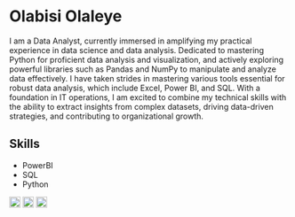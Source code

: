 # Olabisi Olaleye

I am a Data Analyst, currently immersed in amplifying my practical experience in data science and data analysis. Dedicated to mastering Python for proficient data analysis and visualization, and actively exploring powerful libraries such as Pandas and NumPy to manipulate and analyze data effectively. I have taken strides in mastering various tools essential for robust data analysis, which include Excel, Power BI, and SQL. With a foundation in IT operations, I am excited to combine my technical skills with the ability to extract insights from complex datasets, driving data-driven strategies, and contributing to organizational growth.
## Skills
* PowerBI
* SQL
* Python


[<img src='https://cdn.jsdelivr.net/npm/simple-icons@3.0.1/icons/medium.svg' alt='medium' height='20'>](https://medium.com/@olabisiolaleye)  [<img src='https://cdn.jsdelivr.net/npm/simple-icons@3.0.1/icons/linkedin.svg' alt='linkedin' height='20'>](https://www.linkedin.com/in/https://www.linkedin.com/in/olabisiolaleye/)  [<img src='https://cdn.jsdelivr.net/npm/simple-icons@3.0.1/icons/twitter.svg' alt='twitter' height='20'>](https://twitter.com/ola_tohleye)  

